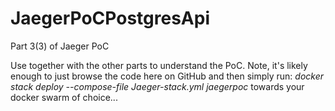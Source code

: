 # JaegerPoCPostgresApi
Part 3(3) of Jaeger PoC

Use together with the other parts to understand the PoC.
Note, it's likely enough to just browse the code here on GitHub and then simply run:
_docker stack deploy --compose-file Jaeger-stack.yml jaegerpoc_
towards your docker swarm of choice...
